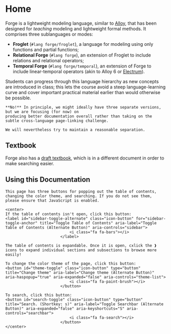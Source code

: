 # Home

Forge is a lightweight modeling language, similar to [Alloy](https://alloytools.org), that has been designed for _teaching_ modeling and lightweight formal methods. It comprises three sublanguages or modes:

- **Froglet** (`#lang forge/froglet`), a language for modeling using only functions and partial functions;
- **Relational Forge** (`#lang forge`), an extension of Froglet to include relations and relational operators;
- **Temporal Forge** (`#lang forge/temporal`), an extension of Forge to include linear-temporal operators (akin to Alloy 6 or [Electrum](https://github.com/haslab/Electrum)).

Students can progress through this language hierarchy as new concepts are introduced in class; this lets the course avoid a steep language-learning curve and cover important practical material earlier than would otherwise be possible.

~~~admonish note title="If there are three languages, are there three versions of the documentation?"
**No!** In principle, we might ideally have three separate versions, but we are focusing (for now) on 
producing better documentation overall rather than taking on the subtle cross-language page-linking challenge. 

We will nevertheless try to maintain a reasonable separation. 
~~~

## Textbook

Forge also has a [draft textbook](https://csci1710.github.io/book/), which is in a different document in order to make searching easier.

## Using this Documentation

```admonish hint title="Table of Contents, Theme, and Search"
This page has three buttons for popping out the table of contents, changing the color theme, and searching. If you do not see them, please ensure that JavaScript is enabled.

<center>
If the table of contents isn't open, click this button:
<label id="sidebar-toggle-alternate" class="icon-button" for="sidebar-toggle-anchor" title="Toggle Table of Contents" aria-label="Toggle Table of Contents (Alternate Button)" aria-controls="sidebar">
                            <i class="fa fa-bars"></i>
                        </label>

The table of contents is expandable. Once it is open, cxlick the ❱ icons to expand individual sections and subsections to browse more easily! 

To change the color theme of the page, click this button:
<button id="theme-toggle" class="icon-button" type="button" title="Change theme" aria-label="Change theme (Alternate Button)" aria-haspopup="true" aria-expanded="false" aria-controls="theme-list">
                            <i class="fa fa-paint-brush"></i>
                        </button>

To search, click this button:
<button id="search-toggle" class="icon-button" type="button" title="Search. (Shortkey: s)" aria-label="Toggle Searchbar (Alternate Button)" aria-expanded="false" aria-keyshortcuts="S" aria-controls="searchbar">
                            <i class="fa fa-search"></i>
                        </button>
</center>
```
